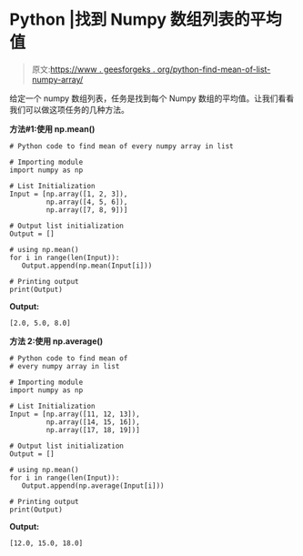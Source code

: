 # Python |找到 Numpy 数组列表的平均值

> 原文:[https://www . geesforgeks . org/python-find-mean-of-list-numpy-array/](https://www.geeksforgeeks.org/python-find-mean-of-a-list-of-numpy-array/)

给定一个 numpy 数组列表，任务是找到每个 Numpy 数组的平均值。让我们看看我们可以做这项任务的几种方法。

**方法#1:使用 np.mean()**

```
# Python code to find mean of every numpy array in list

# Importing module
import numpy as np

# List Initialization
Input = [np.array([1, 2, 3]),
         np.array([4, 5, 6]),
         np.array([7, 8, 9])]

# Output list initialization
Output = []

# using np.mean()
for i in range(len(Input)):
   Output.append(np.mean(Input[i]))

# Printing output
print(Output)
```

**Output:**

```
[2.0, 5.0, 8.0]

```

**方法 2:使用 np.average()**

```
# Python code to find mean of 
# every numpy array in list

# Importing module
import numpy as np

# List Initialization
Input = [np.array([11, 12, 13]),
         np.array([14, 15, 16]),
         np.array([17, 18, 19])]

# Output list initialization
Output = []

# using np.mean()
for i in range(len(Input)):
   Output.append(np.average(Input[i]))

# Printing output
print(Output)
```

**Output:**

```
[12.0, 15.0, 18.0]

```